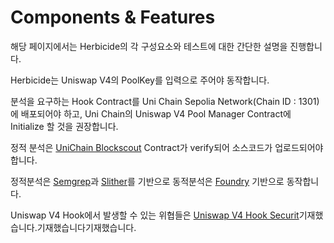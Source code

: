 # Components & Features

해당 페이지에서는 Herbicide의 각 구성요소와 테스트에 대한 간단한 설명을 진행합니다.



Herbicide는 Uniswap V4의 PoolKey를 입력으로 주어야 동작합니다.

분석을 요구하는 Hook Contract를 Uni Chain Sepolia Network(Chain ID : 1301)에 배포되어야 하고, Uni Chain의 Uniswap V4 Pool Manager Contract에 Initialize 할 것을 권장합니다.

정적 분석은 [UniChain Blockscout](https://unichain-sepolia.blockscout.com/) Contract가 verify되어 소스코드가 업로드되어야 합니다.



정적분석은 [Semgrep](https://semgrep.dev)과 [Slither](https://github.com/crytic/slither)를 기반으로 동적분석은 [Foundry](https://book.getfoundry.sh/) 기반으로 동작합니다.

Uniswap V4 Hook에서 발생할 수 있는 위협들은 [Uniswap V4 Hook Securit](https://gamza-net.gitbook.io/gamza.net/learn-internal-researcher/uniswap-v4-hook-security)기재했습니다.기재했습니다기재했습니다.







